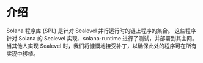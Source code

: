 # 介绍

Solana 程序库 (SPL) 是针对 Sealevel 并行运行时的链上程序的集合。 这些程序针对 Solana 的 Sealevel 实现、solana-runtime 进行了测试，并部署到其主网。 当其他人实现 Sealevel 时，我们将慷慨地接受补丁，以确保此处的程序可在所有实现中移植。